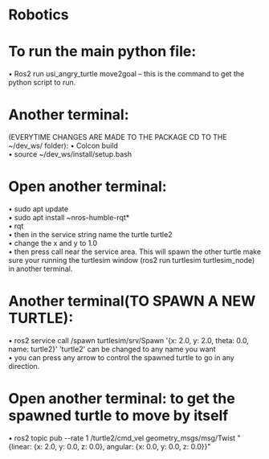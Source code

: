 # Robotics
# To run the main python file:
•	Ros2 run usi_angry_turtle move2goal – this is the command to get the python script to run.

# Another terminal:
(EVERYTIME CHANGES ARE MADE TO THE PACKAGE CD TO THE ~/dev_ws/ folder):
•	Colcon build <br>
•	source ~/dev_ws/install/setup.bash <br>

# Open another terminal:
•	sudo apt update <br>
•	sudo apt install ~nros-humble-rqt* <br>
•	rqt <br>
•	then in the service string name the turtle turtle2 <br>
•	change the x and y to 1.0 <br>
•	then press call near the service area. This will spawn the other turtle make sure your running the turtlesim window (ros2 run turtlesim turtlesim_node) in another terminal. <br>

# Another terminal(TO SPAWN A NEW TURTLE):
•	ros2 service call /spawn turtlesim/srv/Spawn '{x: 2.0, y: 2.0, theta: 0.0, name: turtle2}' 'turtle2' can be changed to any name you want <br>
•	you can press any arrow to control the spawned turtle to go in any direction.

# Open another terminal: to get the spawned turtle to move by itself
•	ros2 topic pub --rate 1 /turtle2/cmd_vel geometry_msgs/msg/Twist "{linear: {x: 2.0, y: 0.0, z: 0.0}, angular: {x: 0.0, y: 0.0, z: 0.0}}" <br>
